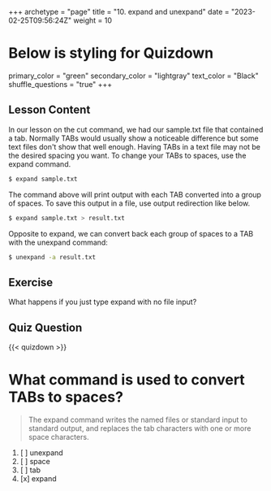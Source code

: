 +++
archetype = "page"
title = "10. expand and unexpand"
date = "2023-02-25T09:56:24Z"
weight = 10
# Below is styling for Quizdown
primary_color = "green"
secondary_color = "lightgray"
text_color = "Black"
shuffle_questions = "true"
+++

## Lesson Content

In our lesson on the cut command, we had our sample.txt file that contained a tab. Normally TABs would usually show a noticeable difference but some text files don't show that well enough. Having TABs in a text file may not be the desired spacing you want. To change your TABs to spaces, use the expand command. 

```bash
$ expand sample.txt
```

The command above will print output with each TAB converted into a group of spaces. To save this output in a file, use output redirection like below.

```bash
$ expand sample.txt > result.txt
```

Opposite to expand, we can convert back each group of spaces to a TAB with the unexpand command: 

```bash
$ unexpand -a result.txt
```

## Exercise

What happens if you just type expand with no file input?

## Quiz Question

{{< quizdown >}}

# What command is used to convert TABs to spaces? 

> The expand command writes the named files or standard input to standard output, and replaces the tab characters with one or more space characters.

1. [ ] unexpand
2. [ ] space
3. [ ] tab
4. [x] expand 
 
